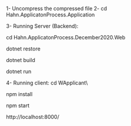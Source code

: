 1- Uncompress the compressed file
2- cd Hahn.ApplicatonProcess.Application

3- Running Server (Backend):

cd Hahn.ApplicatonProcess.December2020.Web

dotnet restore

dotnet build

dotnet run


4- Running client:
cd WApplicant\

npm install

npm start

http://localhost:8000/
